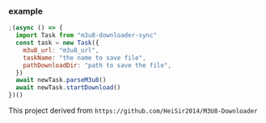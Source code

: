 ### example

```js
;(async () => {
  import Task from "m3u8-downloader-sync"
  const task = new Task({
    m3u8_url: "m3u8_url",
    taskName: "the name to save file",
    pathDownloadDir: "path to save the file",
  })
  await newTask.parseM3u8()
  await newTask.startDownload()
})()
```

This project derived from `https://github.com/HeiSir2014/M3U8-Downloader`
